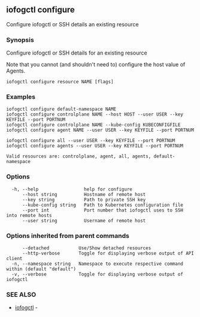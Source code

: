 ## iofogctl configure

Configure iofogctl or SSH details an existing resource

### Synopsis

Configure iofogctl or SSH details for an existing resource

Note that you cannot (and shouldn't need to) configure the host value of Agents.

```
iofogctl configure resource NAME [flags]
```

### Examples

```
iofogctl configure default-namespace NAME
iofogctl configure controlplane NAME --host HOST --user USER --key KEYFILE --port PORTNUM
iofogctl configure controlplane NAME --kube-config KUBECONFIGFILE
iofogctl configure agent NAME --user USER --key KEYFILE --port PORTNUM

iofogctl configure all --user USER --key KEYFILE --port PORTNUM
iofogctl configure agents --user USER --key KEYFILE --port PORTNUM

Valid resources are: controlplane, agent, all, agents, default-namespace

```

### Options

```
  -h, --help                 help for configure
      --host string          Hostname of remote host
      --key string           Path to private SSH key
      --kube-config string   Path to Kubernetes configuration file
      --port int             Port number that iofogctl uses to SSH into remote hosts
      --user string          Username of remote host
```

### Options inherited from parent commands

```
      --detached           Use/Show detached resources
      --http-verbose       Toggle for displaying verbose output of API client
  -n, --namespace string   Namespace to execute respective command within (default "default")
  -v, --verbose            Toggle for displaying verbose output of iofogctl
```

### SEE ALSO

* [iofogctl](iofogctl.md)	 - 


